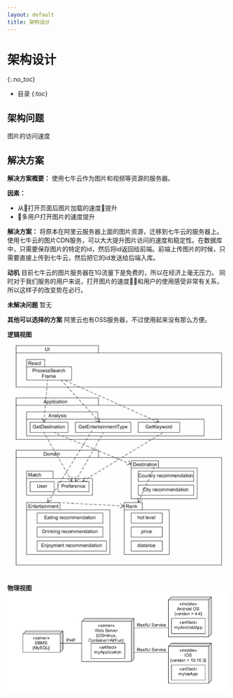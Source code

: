 ```yaml
---
layout: default
title: 架构设计
---
```


# 架构设计
{:.no_toc}

* 目录
{:toc}

## 架构问题
图片的访问速度

## 解决方案
**解决方案概要：** 使用七牛云作为图片和视频等资源的服务器。

**因素：**
- 从打开页面后图片加载的速度提升
- 多用户打开图片的速度提升

**解决方案：**
将原本在阿里云服务器上面的图片资源，迁移到七牛云的服务器上。使用七牛云的图片CDN服务，可以大大提升图片访问的速度和稳定性。在数据库中，只需要保存图片的特定的id，然后将id返回给前端。前端上传图片的时候，只需要直接上传到七牛云，然后把它的id发送给后端入库。

**动机**
目前七牛云的图片服务器在1G流量下是免费的，所以在经济上毫无压力。
同时对于我们服务的用户来说，打开图片的速度和用户的使用感受非常有关系，所以这样子的改变势在必行。

**未解决问题**
暂无

**其他可以选择的方案**
阿里云也有OSS服务器，不过使用起来没有那么方便。

**逻辑视图**
![](./assets/pics/ljst.PNG)

**物理视图**
![](./assets/pics/wlst.PNG)